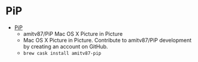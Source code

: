 # PiP
- [PiP](https://github.com/amitv87/PiP)
  -  amitv87/PiP Mac OS X Picture in Picture
  - Mac OS X Picture in Picture. Contribute to amitv87/PiP development by creating an account on GitHub.
  - `brew cask install amitv87-pip`

